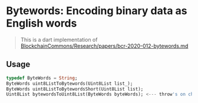 # Bytewords: Encoding binary data as English words

> This is a dart implementation of [BlockchainCommons/Research/papers/bcr-2020-012-bytewords.md](https://github.com/BlockchainCommons/Research/blob/master/papers/bcr-2020-012-bytewords.md)

## Usage

```dart
typedef ByteWords = String;
ByteWords uint8ListToBytewords(Uint8List list_);
ByteWords uint8ListToBytewordsShort(Uint8List list);
Uint8List bytewordsToUint8List(ByteWords byteWords); <--- throw's on checksum mismatch'
```